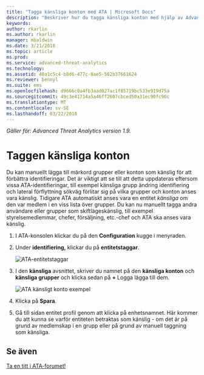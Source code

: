 ```yaml
---
title: "Tagga känsliga konton med ATA | Microsoft Docs"
description: "Beskriver hur du tagga känsliga konton med hjälp av Advanced Threat Analytics (ATA)"
keywords: 
author: rkarlin
ms.author: rkarlin
manager: mbaldwin
ms.date: 3/21/2018
ms.topic: article
ms.prod: 
ms.service: advanced-threat-analytics
ms.technology: 
ms.assetid: 40a1c5c4-b8d6-477c-8ae5-562b37661624
ms.reviewer: bennyl
ms.suite: ems
ms.openlocfilehash: d9666c0a4fb3aad027ac1f85719bc533e919d75a
ms.sourcegitcommit: 49c3e41714a5a46ff2607cbced50a31ec90fc90c
ms.translationtype: MT
ms.contentlocale: sv-SE
ms.lasthandoff: 03/22/2018
---
```

*Gäller för: Advanced Threat Analytics version 1.9.*



# <a name="tag-sensitive-accounts"></a>Taggen känsliga konton

Du kan manuellt lägga till märkord grupper eller konton som känslig för att förbättra identifieringar. Det är viktigt att se till att detta uppdateras eftersom vissa ATA-identifieringar, till exempel känsliga grupp ändring identifiering och lateral förflyttning sökväg förlitar sig på vilka grupper och konton anses vara känslig. Tidigare ATA automatiskt anses vara en entitet *känsliga* om den var medlem i en viss lista över grupper. Du kan nu manuellt tagga andra användare eller grupper som skiftlägeskänslig, till exempel styrelsemedlemmar, chefer, försäljning, etc.-chef och ATA ska anses vara känslig.

1.  I ATA-konsolen klickar du på den **Configuration** kugge i menyraden.

2.  Under **identifiering,** klickar du på **entitetstaggar**.

    ![ATA-entitetstaggar](media/entity-tags.png)

3.  I den **känsliga** avsnittet, skriver du namnet på den **känsliga konton** och **känsliga grupper** och klicka sedan på  **+**  Logga lägga till dem.

    ![ATA känsligt konto exempel](media/sensitive-account-sample.png)

4. Klicka på **Spara**.

5. Gå till sidan entitet profil genom att klicka på enhetsnamnet. Här kommer du att kunna se varför entiteten betraktas som känslig - om det är på grund av medlemskap i en grupp eller på grund av manuell taggning som känsliga.

     
## <a name="see-also"></a>Se även
[Ta en titt i ATA-forumet!](https://social.technet.microsoft.com/Forums/security/home?forum=mata)
